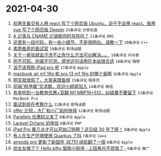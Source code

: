 # 2021-04-30

1. [前两天看见有人用 react 写了个网页版 Ubuntu，迫于不会用 react，我用 vue 写了个网页版 Deepin](https://www.v2ex.com/t/774285) `25条评论` `分享创造`
1. [A 记录与 CNAME 记录能同时共存吗？](https://www.v2ex.com/t/774248) `21条评论` `DNS`
1. [这里有一段代码，有一些小细节，不是很明白。请教一下](https://www.v2ex.com/t/774256) `20条评论` `C++`
1. [素质极差的面试官](https://www.v2ex.com/t/774254) `19条评论` `职场话题`
1. [关于一紧张就会汗流不止有什么方法可以解决。。。](https://www.v2ex.com/t/774253) `19条评论` `问与答`
1. [刑不可知，则威不可测，感觉这句话用在本站很合适](https://www.v2ex.com/t/774298) `18条评论` `随想`
1. [该不该预购 iPad pro 呢](https://www.v2ex.com/t/774282) `17条评论` `Apple`
1. [macbook air m1 16g 和 pro 13 m1 16g 的哪个香啊](https://www.v2ex.com/t/774261) `16条评论` `Apple`
1. [明天就放假了，大家来摸鱼呀](https://www.v2ex.com/t/774281) `15条评论` `程序员`
1. [前端”程序媛“交流群，欢迎小姐姐加入](https://www.v2ex.com/t/774314) `14条评论` `微信`
1. [有幸抢到一台教育优惠+官翻 M1 MBP16+512，纠结要不要留下](https://www.v2ex.com/t/774323) `13条评论` `MacBook Pro`
1. [面试到底在考察什么](https://www.v2ex.com/t/774284) `12条评论` `职场话题`
1. [offer 比较，大厂和小厂如何抉择](https://www.v2ex.com/t/774252) `12条评论` `职场话题`
1. [Parallels 优惠码又来了](https://www.v2ex.com/t/774287) `8条评论` `Apple`
1. [Laravel Octane 初体验](https://www.v2ex.com/t/774270) `8条评论` `PHP`
1. [iPad Pro 要几点才可以开始订购啊？这已经 30 号了呀！](https://www.v2ex.com/t/774263) `8条评论` `Apple`
1. [有人在生产环境使用 Quarkus 了吗](https://www.v2ex.com/t/774286) `7条评论` `Java`
1. [airpods pro 更新了新固件 3E751 续航翻了一倍](https://www.v2ex.com/t/774301) `6条评论` `Apple`
1. [给女友做了个 Hello kitty 智能小程序 ··上班再也不烦我了··](https://www.v2ex.com/t/774268) `6条评论` `推广`
